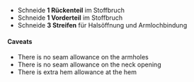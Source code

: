 - Schneide **1 Rückenteil** im Stoffbruch
- Schneide **1 Vorderteil** im Stoffbruch
- Schneide **3 Streifen** für Halsöffnung und Armlochbindung

<Warning>

#### Caveats

- There is no seam allowance on the armholes
- There is no seam allowance on the neck opening
- There is extra hem allowance at the hem

</Warning>
